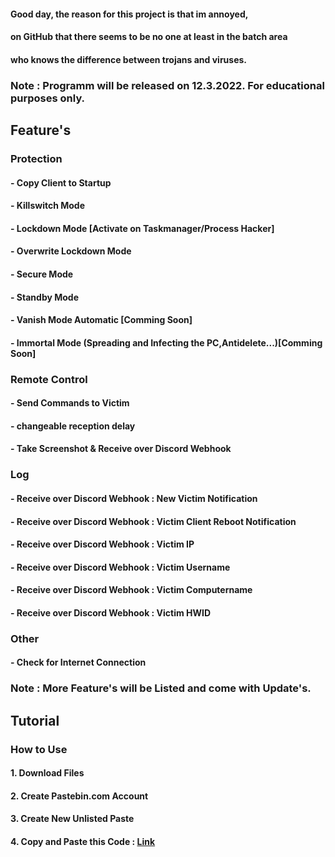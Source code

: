 #### Good day, the reason for this project is that im annoyed,
#### on GitHub that there seems to be no one at least in the batch area
#### who knows the difference between trojans and viruses.

### Note : Programm will be released on 12.3.2022. For educational purposes only.



## Feature's

### Protection
#### 	- Copy Client to Startup
#### 	- Killswitch Mode
#### 	- Lockdown Mode [Activate on Taskmanager/Process Hacker]
#### 	- Overwrite Lockdown Mode
#### 	- Secure Mode
####	- Standby Mode
#### 	- Vanish Mode Automatic [Comming Soon]
#### 	- Immortal Mode (Spreading and Infecting the PC,Antidelete...)[Comming Soon]

### Remote Control 
#### 	- Send Commands to Victim
#### 	  - changeable reception delay
#### 	- Take Screenshot & Receive over Discord Webhook

### Log
#### 	- Receive over Discord Webhook : New Victim Notification
#### 	- Receive over Discord Webhook : Victim Client Reboot Notification
#### 	- Receive over Discord Webhook : Victim IP
#### 	- Receive over Discord Webhook : Victim Username
#### 	- Receive over Discord Webhook : Victim Computername
#### 	- Receive over Discord Webhook : Victim HWID

### Other
#### 	- Check for Internet Connection

### Note : More Feature's will be Listed and come with Update's.


## Tutorial

### How to Use
####  1. Download Files
####  2. Create Pastebin.com Account
####  3. Create New Unlisted Paste
####  4. Copy and Paste this Code : [Link](https://pastebin.com/TPNfDEu7)
